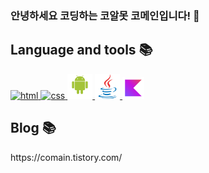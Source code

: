 ### 안녕하세요 코딩하는 코알못 코메인입니다! 👋
<h2> Language and tools 📚 </h2>
<p align="left">
  <a href="" target="_blank">
    <img src="https://images.velog.io/images/milkyway/post/4b6bec16-34ed-4d40-acb7-23d596bb497e/HTML%20logo.jpeg" alt="html" width="40" height="40"/> </a>
  <a href="" target="_blank">
    <img src="https://i.namu.wiki/i/17MVPyDoOA_ZKje2YyXj7Omg4NcirKE_CNN8DVRV4x5NSAXeV7s39VdoDSj7VIOdClrI614DP0dz5hUwg5Qg5riDiop-vdiK7quBHDqQ4VrQIlP5NgXuLrBkk1Abqd1jtdwCjsET0qd1pkFuNoadow.svg" alt="css" width="30" height="40"/> </a>
<a href="https://developer.android.com" target="_blank"> 
<img src="https://raw.githubusercontent.com/devicons/devicon/master/icons/android/android-original-wordmark.svg" alt="android" width="40" height="40"/> </a>
<a href="https://www.java.com" target="_blank">
<img src="https://raw.githubusercontent.com/devicons/devicon/master/icons/java/java-original.svg" alt="java" width="40" height="40"/> </a>
<a href="https://kotlinlang.org" target="_blank">
<img src="https://raw.githubusercontent.com/devicons/devicon/master/icons/kotlin/kotlin-original.svg" alt="Kotlin" width="35" height="35"/> </a>
<h2> Blog 📚 </h2>
https://comain.tistory.com/

